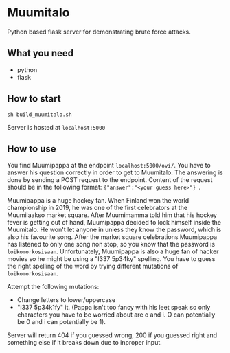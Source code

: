 # Muumitalo

Python based flask server for demonstrating brute force attacks.

## What you need

* python
* flask

## How to start

```
sh build_muumitalo.sh
```
Server is hosted at ```localhost:5000 ```


## How to use

You find Muumipappa at the endpoint ```localhost:5000/ovi/```. You have to answer his question correctly in order to get to Muumitalo. The answering is done by sending a POST request to the endpoint. Content of the request should be in the following format: ```{"answer":"<your guess here>"} ```.

Muumipappa is a huge hockey fan. When Finland won the world championship in 2019, he was one of the first celebrators at the Muumilaakso market square. After Muumimamma told him that his hockey fever is getting out of hand, Muumipappa decided to lock himself inside the Muumitalo. He won't let anyone in unless they know the password, which is also his favourite song. After the market square celebrations Muumipappa has listened to only one song non stop, so you know that the password is ```loikomorkosisaan```. Unfortunately, Muumipappa is also a huge fan of hacker movies so he might be using a "l337 5p34ky" spelling. You have to guess the right spelling of the word by trying different mutations of ```loikomorkosisaan```.

Attempt the following mutations:

* Change letters to lower/uppercase
* "l337 5p34k1fy" it. (Pappa isn't too fancy with his leet speak so only characters you have to be worried about are o and i. O can potentially be 0 and i can potentially be 1).

Server will return 404 if you guessed wrong, 200 if you guessed right and something else if it breaks down due to inproper input.
